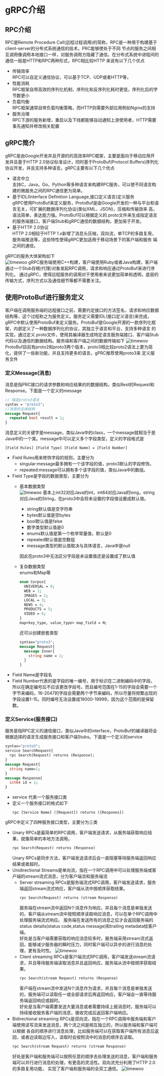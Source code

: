 # gRPC介绍
## RPC介绍
RPC是Remote Procedure Call(远程过程调用)的简称，RPC是一种用于构建基于client-server的分布式系统通信的技术。PRC能够使处于不同
节点的服务之间相互调用像调用本地接口一样，对服务调用方隐藏了通信。在分布式系统中进程间的通信一般是HTTP和RPC两种形式，RPC相比较HTTP
来说有以下几个优点
- 传输效率  
  RPC可以自定义通信协议，可以基于TCP、UDP或者HTTP等，
- 性能消耗  
  RPC框架自带高效的序列化机制，序列化和反序列化耗时更低，序列化后的字节数更小
- 负载均衡  
  RPC框架通常自带负载均衡策略，而HTTP则需要外部应用例如Nginx的支持
- 服务治理  
  RPC下游的服务新增，重启以及下线都能够自动通知上游使用者，HTTP需要事先通知并修改相关配置
## gRPC简介
gRPC是由Google开发并且开源的的高效率RPC框架，主要是面向于移动应用开发并且基于HTTP 2.0协议标准设计，同时基于ProtoBuf(Protocol 
Buffers)序列化协议开发，并且支持多种语言。gRPC主要有以下几个优点
- 语言中立  
  支持C，Java，Go，Python等多种语言来构建RPC服务，可以使不同语言构建的微服务之间的RPC通信更为简单。
- 基于IDL(Interface Definition Language,接口定义语言)定义服务  
  gRPC使用ProtoBuf来定义服务，ProtoBuf是由Google开发的一种与平台和语言无关，可扩展的数据序列化协议(类似XML、JSON)，压缩和传输效率
  高，语法简单，表达能力强。ProtoBuf可以根据定义的.proto文件来生成指定语言的服务端接口，客户端Stub和gRPC通信的数据结构，更加易于开发。
- 基于HTTP 2.0协议  
  HTTP 2.0相较于HTTP 1.x新增了消息头压缩，双向流，单TCP的多路复用，服务端推送等，这些特性使得gRPC更加适用于移动场景下的客户端和服务
  端之间的通信。

gRPC的服务大体架构如下  
![timewoo](https://timewoo.github.io/images/gRPC.svg)
gRPC服务端使用C++构建，客户端使用Ruby或者Java构建，客户端通过一个Stub存根(代理)对象发起RPC调用，请求和响应通过ProtoBuf来进行序列化。
通过gRPC，使得远程服务的调用对于使用者来说更加简单和透明，底层的传输方式，序列方式以及通信细节等都不需要关注。
## 使用ProtoBuf进行服务定义
客户端在调用服务端的远程接口之前，需要约定接口的方法签名，请求和响应数据结构等，这个过程称之为服务定义。服务定义需要IDL(接口定义语言)来完成，
gRPC中默认使用ProtoBuf来定义服务。ProtoBuf是Google开源的一款序列化框架，内部定义了一种数据序列化的协议，其独立于语言和平台，支持多种语言
的实现，通过定义.proto文件，使用其编译器生成特定语言服务端接口、客户端Stub代码以及通信的数据结构。服务端和客户端之间的数据传输如下
![timewoo](https://timewoo.github.io/images/ProtoBuf.png)
ProtoBuf目前有proto2和proto3两个版本，proto3相比较proto2语法上更为简化，提供了一些新功能，并且支持更多的语言。gPRC推荐使用proto3来
定义服务文件
### 定义Message(消息)
消息是指PRC接口的请求参数和响应结果的的数据结构，类似Rest的Request和Response。下面是一个定义的message
```protobuf
// 指定proto3语法
syntax = "proto3";
//消息的主体结构
message Request{
  repeated bool result = 1;
}
```
消息定义的关键字是message，类似Java中的class，一个message就相当于是Java中的一个类。message中可以定义多个字段类型，定义的字段格式是
```
[Field Rules] [Field Type] [Field Name] = [Field Number]
```
- Field Rules用来修饰字段的规则，主要分为  
  - singular:message最多拥有一个该字段的值，proto3默认的字段修饰。
  - repeated:message可以拥有多个该字段的值，类似Java中的数组。
- Field Type是字段的数据类型，主要分为
  - 基本数据类型  
    ![timewoo](https://timewoo.github.io/images/proto3_type.png)
    基本上int32对应Java的int，int64对应Java的long，string对应Java的String，在proto3中会将未设置的字段值设置成默认值。
    - string默认值是空字符串
    - bytes默认值是空bytes
    - bool默认值是false
    - 数字类型默认值是0
    - enums默认值是第一个枚举常量值，默认是0
    - repeated默认值是空数组
    - message类型的默认值取决与具体语言，Java中是null  
      
    因此在proto3中无法区分字段是未设置值还是设置成了默认值
  - 复杂数据类型  
    enums和Map等  
    ```protobuf
    enum Corpus{
      UNIVERSAL = 0;
      WEB = 1;
      IMAGES = 2;
      LOCAL = 3;
      NEWS = 4;
      PRODUCTS = 5;
      VIDEO = 6;
    }
    map<key_type, value_type> map_field = N;
    ```
    还可以创建嵌套类型
    ```protobuf
    syntax="proto3";
    message Request{
      message Inner{
        string name = 1;
      }
    }
    ```
- Field Name是字段名
- Field Number代表的是字段的唯一编号，用于标识在二进制编码中的字段，所以在确定编号后不应该更改字段号。而且编号范围在1-15的字段会需要一个
  字节来编码，16-2047的字段会需要两个字节来编码，所以尽量将频繁出现的字段设置1-15。同时编号无法设置成19000-19999，因为这个范围的是保留数。
### 定义Service(服务接口)
服务是指RPC定义的通信接口，类似Java中的interface，ProtoBuf的编译器将会根据选择的语言生成服务接口和客户端Stubs。下面是一个定义的service
```protobuf
syntax="proto3";
service SearchRequest{
  rpc Search(Request) returns (Response);
}
message Request{
  string name=1;
}
message Response{
  int64 id = 1;
}
```
- service 代表一个服务接口类
- 定义一个服务接口的格式如下
  ```
  rpc [Service Name] ([Request]) returns ([Respones])
  ```
gRPC中定义了四种服务接口类型，主要分为三类
- Unary RPCs是最简单的RPC调用，客户端发送请求，从服务端获取响应结果，就像简单的本地方法调用。
  ```protobuf
  rpc Search(Request) returns (Response)
  ```
  Unary RPCs是同步方法，客户端发送请求后会一直阻塞等待服务端返回响应结果或者超时。
- Unidirectional Streams是单向流，指在一个RPC调用中可以处理服务端或客户端的stream流式消息，分为客户端流和服务端流
  - Server streaming RPCs是服务端流式RPC调用，客户端发送请求，服务端返回stream流式响应，客户端从流中按顺序获取结果。
    ```protobuf
    rpc Search(Request) returns (stream Response)
    ```
    服务端在stream流中返回N个消息作为响应，并且每个消息是单独发送的，客户端从stream流中按照顺序读取响应消息，可以在单个RPC调用中处理服务端流式响应。
    服务端在发送所有的消息之后才会返回服务端的status details(status code,status message)和trailing metadata给客户端。  
    好处是当客户端需要获取的响应消息较多时，服务端采用stream流式返回，能够减少服务器的瞬时压力，同时客户端可以异步的进行消息的处理，更有及时性。
    ![timewoo](https://timewoo.github.io/images/gRPC-serverStream.png)
  - Client streaming RPCs是客户端流式RPC调用，客户端发送stream流请求，并且等待服务端读取消息并且返回响应，服务端从流中按顺序获取结果。
    ```protobuf
    rpc Search(stream Request) returns (Response)
    ```
    客户端在stream流中发送N个消息作为请求，并且每个消息是单独发送的，服务端可以读取任一或全部请求后再返回响应，客户端会一直等待服务端返回响应或超时。  
    好处是当客户端需要发送大量消息或者需要持续上报消息时，服务端可以持续接收服务客户端的消息，接收完成后返回客户端响应。
- Bidirectional streaming RPCs是双向流，指在一个RPC调用中服务端和客户端使用读写流来发送消息，两个流之间是相互独立的，所以服务端和客户端可以根据
  各自的顺序进行消息处理，比如服务端可以在获取客户端所有消息后返回，或者边读取边写入，读取时会按照流中的消息的顺序去读取。
  ```protobuf
  rpc Search(stream Request) returns (stream Response)
  ```
  好处是客户端和服务端可以按照任意的顺序去处理发送的消息，客户端和服务端可以并行进行消息的处理，有更高的灵活性。双向流充分利用了HTTP 2.0的多路复用功能，
  实现了客户端和服务端的全双工通信。
  ![timewoo](https://timewoo.github.io/images/gRPC-bidirectionalStream.png)

  
  



